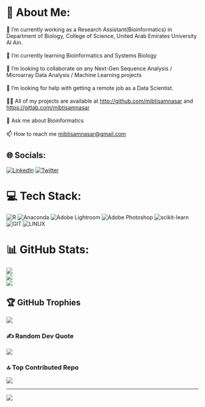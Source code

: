 # 💫 About Me:
🔭 I’m currently working as a Research Assistant(Bioinformatics) in Department of Biology, College of Science, United Arab Emirates University Al Ain.<br><br>🌱 I’m currently learning Bioinformatics and Systems Biology<br><br>👯 I’m looking to collaborate on any Next-Gen Sequence Analysis / Microarray Data Analysis / Machine Learning projects<br><br>🤝 I’m looking for help with getting a remote job as a Data Scientist.<br><br>👨‍💻 All of my projects are available at http://github.com/mibtisamnasar and https://gitlab.com/mibtisamnasar<br><br>💬 Ask me about Bioinformatics<br><br>📫 How to reach me mibtisamnasar@gmail.com


## 🌐 Socials:
[![LinkedIn](https://img.shields.io/badge/LinkedIn-%230077B5.svg?logo=linkedin&logoColor=white)](https://linkedin.com/in/mibtisamnasar) [![Twitter](https://img.shields.io/badge/Twitter-%231DA1F2.svg?logo=Twitter&logoColor=white)](https://twitter.com/mibtisamnasar) 

# 💻 Tech Stack:
![R](https://img.shields.io/badge/r-%23276DC3.svg?style=for-the-badge&logo=r&logoColor=white) ![Anaconda](https://img.shields.io/badge/Anaconda-%2344A833.svg?style=for-the-badge&logo=anaconda&logoColor=white) ![Adobe Lightroom](https://img.shields.io/badge/Adobe%20Lightroom-31A8FF.svg?style=for-the-badge&logo=Adobe%20Lightroom&logoColor=white) ![Adobe Photoshop](https://img.shields.io/badge/adobephotoshop-%2331A8FF.svg?style=for-the-badge&logo=adobephotoshop&logoColor=white) ![scikit-learn](https://img.shields.io/badge/scikit--learn-%23F7931E.svg?style=for-the-badge&logo=scikit-learn&logoColor=white) ![GIT](https://img.shields.io/badge/Git-fc6d26?style=for-the-badge&logo=git&logoColor=white) ![LINUX](https://img.shields.io/badge/Linux-FCC624?style=for-the-badge&logo=linux&logoColor=black)
# 📊 GitHub Stats:
![](https://github-readme-stats.vercel.app/api?username=mibtisamnasar&theme=dark&hide_border=false&include_all_commits=false&count_private=false)<br/>
![](https://github-readme-streak-stats.herokuapp.com/?user=mibtisamnasar&theme=dark&hide_border=false)<br/>
![](https://github-readme-stats.vercel.app/api/top-langs/?username=mibtisamnasar&theme=dark&hide_border=false&include_all_commits=false&count_private=false&layout=compact)

## 🏆 GitHub Trophies
![](https://github-profile-trophy.vercel.app/?username=mibtisamnasar&theme=radical&no-frame=false&no-bg=true&margin-w=4)

### ✍️ Random Dev Quote
![](https://quotes-github-readme.vercel.app/api?type=horizontal&theme=radical)

### 🔝 Top Contributed Repo
![](https://github-contributor-stats.vercel.app/api?username=mibtisamnasar&limit=5&theme=dark&combine_all_yearly_contributions=true)

---
[![](https://visitcount.itsvg.in/api?id=mibtisamnasar&icon=0&color=0)](https://visitcount.itsvg.in)
